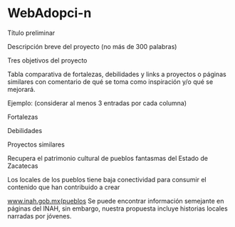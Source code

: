 # WebAdopci-n

Título preliminar 

Descripción breve del proyecto (no más de 300 palabras) 

Tres objetivos del proyecto 

Tabla comparativa de fortalezas, debilidades y links a proyectos o páginas similares con comentario de qué se toma como inspiración y/o qué se mejorará. 

 

Ejemplo: (considerar al menos  3 entradas por cada columna) 

 

 

Fortalezas 

Debilidades 

Proyectos similares 

Recupera el patrimonio cultural de pueblos fantasmas del Estado de Zacatecas 

Los locales de los pueblos tiene baja conectividad para consumir el contenido que han contribuido a crear 

www.inah.gob.mx(pueblos Se puede encontrar información semejante en páginas del INAH, sin embargo, nuestra propuesta incluye historias locales narradas por jóvenes.  

 

 
